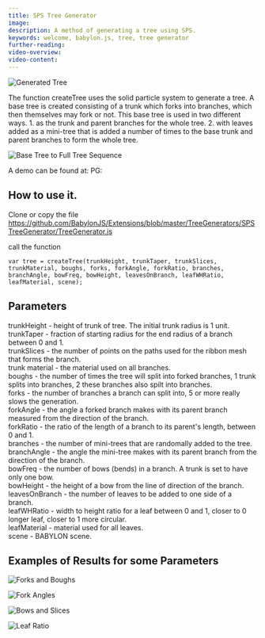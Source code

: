 ```yaml
---
title: SPS Tree Generator
image: 
description: A method of generating a tree using SPS.
keywords: welcome, babylon.js, tree, tree generator
further-reading:
video-overview:
video-content:
---
```


![Generated Tree ](/img/extensions/trees/genTree.png)

The function createTree uses the solid particle system to generate a tree. 
A base tree is created consisting of a trunk which forks into branches, which then themselves may fork or not.
This base tree is used in two different ways. 
    1. as the trunk and parent branches for the whole tree.
    2. with leaves added as a mini-tree that is added a number of times to the base trunk and parent branches to form the whole tree.
    
  ![Base Tree to Full Tree Sequence ](/img/extensions/trees/baseToFull.png)  
  
  A demo can be found at:  PG: <Playground id="#1LXNS9#4" title="SPS Tree Generator" description="Example of a SPS Tree Generator" image=""/>

## How to use it.

Clone or copy the file https://github.com/BabylonJS/Extensions/blob/master/TreeGenerators/SPSTreeGenerator/TreeGenerator.js

call the function

```
var tree = createTree(trunkHeight, trunkTaper, trunkSlices, trunkMaterial, boughs, forks, forkAngle, forkRatio, branches, branchAngle, bowFreq, bowHeight, leavesOnBranch, leafWHRatio, leafMaterial, scene);
```

## Parameters

trunkHeight - height of trunk of tree. The initial trunk radius is 1 unit.  
trunkTaper -  fraction of starting radius for the end radius of a branch between 0 and 1.   
trunkSlices - the number of points on the paths used for the ribbon mesh that forms the branch.  
trunk material - the material used on all branches.  
boughs - the number of times the tree will split into forked branches, 1 trunk splits into branches, 2 these branches also spilt into branches.  
forks -  the number of branches a branch can split into, 5 or more really slows the generation.  
forkAngle - the angle a forked branch makes with its parent branch measured from the direction of the branch.  
forkRatio - the ratio of the length of a branch to its parent's length, between 0 and 1.  
branches - the number of mini-trees that are randomally added to the tree.  
branchAngle - the angle the mini-tree makes with its parent branch from the direction of the branch.  
bowFreq - the number of bows (bends) in a branch. A trunk is set to have only one bow.  
bowHeight - the height of a bow from the line of direction of the branch.  
leavesOnBranch - the number of leaves to be added to one side of a branch.  
leafWHRatio - width to height ratio for a leaf between 0 and 1, closer to 0 longer leaf, closer to 1 more circular.  
leafMaterial - material used for all leaves.  
scene - BABYLON scene.  

## Examples of Results for some Parameters

![Forks and Boughs ](/img/extensions/trees/forks.png)

![Fork Angles ](/img/extensions/trees/forkAngle.png)

![Bows and Slices ](/img/extensions/trees/bows.png)

![Leaf Ratio ](/img/extensions/trees/leafRatio.png)